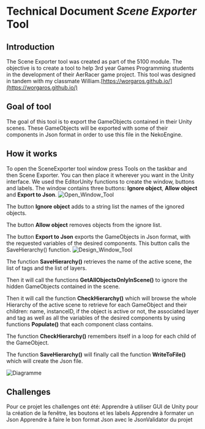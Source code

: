 # Technical Document *Scene Exporter* Tool

## Introduction
The Scene Exporter tool was created as part of the 5100 module. The objective is to create a tool to help 3rd year Games Programming students in the development of their AerRacer game project.
This tool was designed in tandem with my classmate William.[https://worgaros.github.io/](https://worgaros.github.io/)

## Goal of tool
The goal of this tool is to export the GameObjects contained in their Unity scenes. These GameObjects will be exported with some of their components in Json format in order to use this file in the NekoEngine.

## How it works

To open the SceneExporter tool window press Tools on the taskbar and then Scene Exporter. You can then place it wherever you want in the Unity interface.
We used the EditorUnity functions to create the window, buttons and labels. The window contains three buttons: **Ignore object**, **Allow object** and **Export to Json**.
![Open_Window_Tool](SosoLaMojo.github.io/assets/GIF/Open_Window.gif)

The button **Ignore object** adds to a string list the names of the ignored objects.

The button **Allow object** removes objects from the ignore list.

The button **Export to Json** exports the GameObjects in Json format, with the requested variables of the desired components. This button calls the SaveHierarchy() function.
![Design_Window_Tool](SosoLaMojo.github.io/assets/PNG/Tool_Scene_Exporter/Design_Window.PNG)

The function **SaveHierarchy()** retrieves the name of the active scene, the list of tags and the list of layers. 

Then it will call the functions **GetAllObjectsOnlyInScene()** to ignore the hidden GameObjects contained in the scene. 

Then it will call the function **CheckHierarchy()** which will browse the whole Hierarchy of the active scene to retrieve for each GameObject and their children: name, instanceID, if the object is active or not, the associated layer and tag as well as all the variables of the desired components by using functions **Populate()** that each component class contains. 

The function **CheckHierarchy()** remembers itself in a loop for each child of the GameObject. 

The function **SaveHierarchy()** will finally call the function **WriteToFile()** which will create the Json file.

![Diagramme](SosoLaMojo.github.io/assets/PNG/Tool_Scene_Exporter/Diagramme.png)


## Challenges

Pour ce projet les challenges ont été:
Apprendre à utiliser GUI de Unity pour la création de la fenêtre, les boutons et les labels
Apprendre à formater un Json
Apprendre à faire le bon format Json avec le JsonValidator du projet
